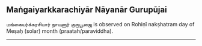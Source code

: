 ## Maṅgaiyarkkarachiyār Nāyanār Gurupūjai
மங்கையர்க்கரசியார் நாயனார் குருபூஜை is observed on Rohiṇī nakṣhatram day of Meṣaḥ (solar) month (praatah/paraviddha).



---
